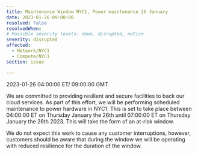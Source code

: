 ```yaml
---
title: Maintenance Window NYC1, Power maintenance 26 January
date: 2023-01-26 09:00:00
resolved: False
resolvedWhen: 
# Possible severity levels: down, disrupted, notice
severity: disrupted
affected:
  - Network/NYC1
  - Compute/NYC1
section: issue

---
```


2023-01-26 04:00:00 ET/ 09:00:00 GMT

We are committed to providing resilient and secure facilities to back our cloud services. As part of this effort, we will be performing scheduled maintenance to power hardware in NYC1. This is set to take place between 04:00:00 ET on Thursday January the 26th until 07:00:00 ET on Thursday January the 26th 2023. This will take the form of an at-risk window.

We do not expect this work to cause any customer interruptions, however, customers should be aware that during the window we will be operating with reduced resilience for the duration of the window.
